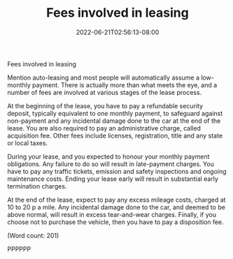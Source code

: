 ﻿---
title: "Fees involved in leasing"
date: 2022-06-21T02:56:13-08:00
description: "Auto-Leasing Tips for Web Success"
featured_image: "/images/Auto-Leasing.jpg"
tags: ["Auto Leasing"]
---

Fees involved in leasing

Mention auto-leasing and most people will automatically assume a low-
monthly payment. There is actually more than what meets the eye, and a 
number of fees are involved at various stages of the lease process.

At the beginning of the lease, you have to pay a refundable security 
deposit, typically equivalent to one monthly payment, to safeguard against
non-payment and any incidental damage done to the car at the end of the 
lease. You are also required to pay an administrative charge, called 
acquisition fee. Other fees include licenses, registration, title and any 
state or local taxes. 

During your lease, and you expected to honour your monthly payment 
obligations. Any failure to do so will result in late-payment charges. 
You have to pay any traffic tickets, emission and safety inspections and 
ongoing maintenance costs.  Ending your lease early will result in 
substantial early termination charges. 

At the end of the lease, expect to pay any excess mileage costs, charged 
at 10 to 20 p a mile. Any incidental damage done to the car, and deemed to
be above normal, will result in excess tear-and-wear charges. Finally, if 
you choose not to purchase the vehicle, then you have to pay a disposition 
fee. 

(Word count: 201)

PPPPPP


